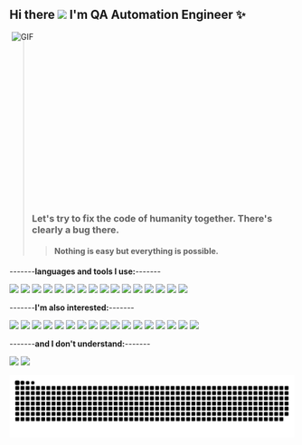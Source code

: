 ## Hi there <a href="https://www.gautamkrishnar.com/"><img src="https://media.giphy.com/media/hvRJCLFzcasrR4ia7z/giphy.gif" width="5%"></a>  I'm QA Automation Engineer ✨ 

<img align="right" alt="GIF" src="https://user-images.githubusercontent.com/74038190/264141683-8aa99f6c-267d-4977-9cd3-1a4c11675863.gif" width="500" height="320" />

> ### Let's try to fix the code of humanity together. There's clearly a bug there.
>> #### Nothing is easy but everything is possible.

-------**languages and tools I use:**-------  

[<code><img height="30" src="https://user-images.githubusercontent.com/25181517/183423507-c056a6f9-1ba8-4312-a350-19bcbc5a8697.png"></code>](https://www.python.org/)
[<code><img height="30" src="https://user-images.githubusercontent.com/25181517/117447155-6a868a00-af3d-11eb-9cfe-245df15c9f3f.png"></code>](https://www.javascript.com/)
<code><img height="30" src="https://github.com/marwin1991/profile-technology-icons/assets/136815194/82df4543-236b-4e45-9604-5434e3faab17"></code>
<code><img height="30" src="https://user-images.githubusercontent.com/25181517/192107854-765620d7-f909-4953-a6da-36e1ef69eea6.png"></code>
<code><img height="30" src="https://user-images.githubusercontent.com/25181517/192108372-f71d70ac-7ae6-4c0d-8395-51d8870c2ef0.png"></code>
<code><img height="30" src="https://user-images.githubusercontent.com/25181517/192108374-8da61ba1-99ec-41d7-80b8-fb2f7c0a4948.png"></code>
<code><img height="30" src="https://user-images.githubusercontent.com/25181517/192108893-b1eed3c7-b2c4-4e1c-9e9f-c7e83637b33d.png"></code>
<code><img height="30" src="https://user-images.githubusercontent.com/25181517/192108891-d86b6220-e232-423a-bf5f-90903e6887c3.png"></code>
<code><img height="30" src="https://user-images.githubusercontent.com/25181517/192109061-e138ca71-337c-4019-8d42-4792fdaa7128.png"></code>
<code><img height="30" src="https://user-images.githubusercontent.com/25181517/183912952-83784e94-629d-4c34-a961-ae2ae795b662.png"></code>
<code><img height="30" src="https://user-images.githubusercontent.com/25181517/183859966-a3462d8d-1bc7-4880-b353-e2cbed900ed6.png"></code>
<code><img height="30" src="https://user-images.githubusercontent.com/25181517/184103699-d1b83c07-2d83-4d99-9a1e-83bd89e08117.png"></code>
<code><img height="30" src="https://user-images.githubusercontent.com/25181517/186884150-05e9ff6d-340e-4802-9533-2c3f02363ee3.png"></code>
<code><img height="30" src="https://user-images.githubusercontent.com/25181517/186884152-ae609cca-8cf1-4175-8d60-1ce1fa078ca2.png"></code>
<code><img height="30" src="https://user-images.githubusercontent.com/25181517/117269608-b7dcfb80-ae58-11eb-8e66-6cc8753553f0.png"></code>
<code><img height="30" src="https://user-images.githubusercontent.com/25181517/121406611-a8246b80-c95e-11eb-9b11-b771486377f6.png"></code>

-------**I'm also interested:**-------

[<code><img height="25" src="https://img.shields.io/badge/Coinbase-0052FF?style=for-the-badge&logo=Coinbase&logoColor=white"></code>](https://en.wikipedia.org/wiki/Coinbase)
[<code><img height="25" src="https://img.shields.io/badge/Bitcoin-102387?style=for-the-badge&logo=bitcoin&logoColor=white"></code>](https://en.wikipedia.org/wiki/Bitcoin)
[<code><img height="25" src="https://img.shields.io/badge/Amazon%20Prime-00A8E1?style=for-the-badge&logo=amazonprime&logoColor=white"></code>](https://en.wikipedia.org/wiki/Amazon_Prime)
[<code><img height="25" src="https://img.shields.io/badge/Adobe%20Photoshop-31A8FF?style=for-the-badge&logo=Adobe%20Photoshop&logoColor=black"></code>](https://en.wikipedia.org/wiki/Adobe_Photoshop)
[<code><img height="25" src="https://img.shields.io/badge/Pinacle Studio-C2A633?style=for-the-badge&logo"></code>](https://www.pinnaclesys.com/en/products/studio/?x-vehicle=ppc&utm_medium=cpc&utm_source=google&utm_campaign=pn-dd-all-adwordsppc&utm_content=133521959244&utm_term=pinnacle%20studio&utm_id=15790082377&x-vehicle=ppc&gad_source=1&gclid=Cj0KCQiAuqKqBhDxARIsAFZELmJto41zeGosyu7zXkRn43o0MpQbSyyEu8db7yu-kHi7ekQFrqjGt1AaAhabEALw_wcB)
[<code><img height="25" src="https://img.shields.io/badge/samsung%20pay-1D49C0?style=for-the-badge&logo=samsung%20pay&logoColor=white"></code>](https://en.wikipedia.org/wiki/Samsung_Pay)
[<code><img height="25" src="https://img.shields.io/badge/Nintendo_Switch-E60012?style=for-the-badge&logo=nintendo-switch&logoColor=white"></code>](https://en.wikipedia.org/wiki/Nintendo_Switch)
[<code><img height="25" src="https://img.shields.io/badge/Spotify-1ED760?&style=for-the-badge&logo=spotify&logoColor=white"></code>](https://en.wikipedia.org/wiki/Spotify)
[<code><img height="25" src="https://img.shields.io/badge/Netflix-E50914?style=for-the-badge&logo=netflix&logoColor=white"></code>](https://en.wikipedia.org/wiki/Netflix)
[<code><img height="25" src="https://img.shields.io/badge/Pickleball-FCD535?style=for-the-badge&logo"></code>](https://en.wikipedia.org/wiki/Pickleball)
[<code><img height="25" src="https://img.shields.io/badge/Jazz-A1A9BB?style=for-the-badge&logo"></code>](https://en.wikipedia.org/wiki/Jazz)
[<code><img height="25" src="https://img.shields.io/badge/Photo-3152A0?style=for-the-badge&logo"></code>](https://unsplash.com/)
[<code><img height="25" src="https://img.shields.io/badge/Traveling-FF9800?style=for-the-badge&logo"></code>](https://en.wikipedia.org/wiki/Travel)
[<code><img height="25" src="https://img.shields.io/badge/Architecture-21759B?style=for-the-badge&logo"></code>](https://en.wikipedia.org/wiki/Architecture)
[<code><img height="25" src="https://img.shields.io/badge/Design-02A9FF?style=for-the-badge&logo"></code>](https://en.wikipedia.org/wiki/Design)
[<code><img height="25" src="https://img.shields.io/badge/Modern_Art-FF6A00?style=for-the-badge&logo"></code>](https://en.wikipedia.org/wiki/Modern_art)
[<code><img height="25" src="https://img.shields.io/badge/Poker-4051B5?style=for-the-badge&logo"></code>](https://en.wikipedia.org/wiki/Poker)


-------**and I don't understand:**-------

[<code><img height="25" src="https://img.shields.io/badge/Hobby horsing-FF9900?style=for-the-badge&logo"></code>](https://en.wikipedia.org/wiki/Hobby_horsing)
[<code><img height="25" src="https://img.shields.io/badge/Wars-000000?style=for-the-badge&logo"></code>](https://en.wikipedia.org/wiki/War)

<!--![Snake animation](https://github.com/thepiyushmalhotra/thepiyushmalhotra/blob/output/github-contribution-grid-snake.svg)-->
![](https://github.com/Platane/snk/raw/output/github-contribution-grid-snake.svg)

